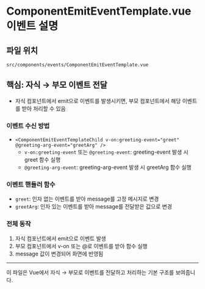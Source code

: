 # ComponentEmitEventTemplate.vue 이벤트 설명

## 파일 위치
`src/components/events/ComponentEmitEventTemplate.vue`

## 핵심: 자식 → 부모 이벤트 전달
- 자식 컴포넌트에서 emit으로 이벤트를 발생시키면, 부모 컴포넌트에서 해당 이벤트를 받아 처리할 수 있음

### 이벤트 수신 방법
- `<ComponentEmitEventTemplateChild v-on:greeting-event="greet" @greeting-arg-event="greetArg" />`
  - `v-on:greeting-event` 또는 `@greeting-event`: greeting-event 발생 시 greet 함수 실행
  - `@greeting-arg-event`: greeting-arg-event 발생 시 greetArg 함수 실행

### 이벤트 핸들러 함수
- `greet`: 인자 없는 이벤트를 받아 message를 고정 메시지로 변경
- `greetArg`: 인자 있는 이벤트를 받아 message를 전달받은 값으로 변경

### 전체 동작
1. 자식 컴포넌트에서 emit으로 이벤트 발생
2. 부모 컴포넌트에서 v-on 또는 @로 이벤트를 받아 함수 실행
3. message 값이 변경되어 화면에 반영됨

---

이 파일은 Vue에서 자식 → 부모로 이벤트를 전달하고 처리하는 기본 구조를 보여줍니다.
